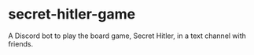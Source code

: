 # secret-hitler-game
A Discord bot to play the board game, Secret Hitler, in a text channel with friends.
